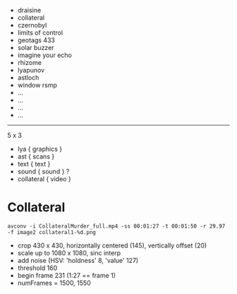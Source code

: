- draisine
- collateral
- czernobyl
- limits of control
- geotags 433
- solar buzzer
- imagine your echo
- rhizome
- lyapunov
- astloch
- window rsmp
- ...
- ...
- ...
- ...

-----

5 x 3
- lya        { graphics }
- ast        { scans    }
- text       { text     }
- sound      { sound    } ?
- collateral { video    }

# Collateral

    avconv -i CollateralMurder_full.mp4 -ss 00:01:27 -t 00:01:50 -r 29.97 -f image2 collateral1-%d.png

- crop 430 x 430, horizontally centered (145), vertically offset (20)
- scale up to 1080 x 1080, sinc interp
- add noise (HSV: 'holdness' 8, 'value' 127)
- threshold 160
- begin frame 231 (1:27 == frame 1)
- numFrames = 1500, 1550

